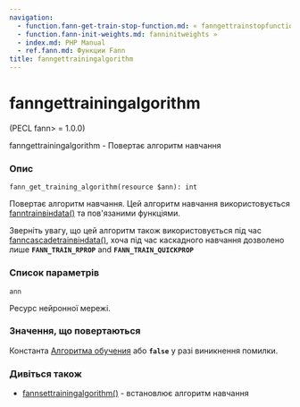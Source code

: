 ```yaml
---
navigation:
  - function.fann-get-train-stop-function.md: « fanngettrainstopfunction
  - function.fann-init-weights.md: fanninitweights »
  - index.md: PHP Manual
  - ref.fann.md: Функции Fann
title: fanngettrainingalgorithm
---
```

# fanngettrainingalgorithm

(PECL fann> = 1.0.0)

fanngettrainingalgorithm - Повертає алгоритм навчання

### Опис

```methodsynopsis
fann_get_training_algorithm(resource $ann): int
```

Повертає алгоритм навчання. Цей алгоритм навчання використовується [fanntrainвінdata()](function.fann-train-on-data.md) та пов'язаними функціями.

Зверніть увагу, що цей алгоритм також використовується під час [fanncascadetrainвінdata()](function.fann-cascadetrain-on-data.md), хоча під час каскадного навчання дозволено лише **`FANN_TRAIN_RPROP`** and **`FANN_TRAIN_QUICKPROP`**

### Список параметрів

`ann`

Ресурс нейронної мережі.

### Значення, що повертаються

Константа [Алгоритма обучения](fann.constants.md#constants.fann-train) або **`false`** у разі виникнення помилки.

### Дивіться також

-   [fannsettrainingalgorithm()](function.fann-set-training-algorithm.md) - встановлює алгоритм навчання

